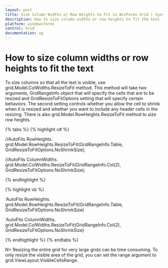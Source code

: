 ```yaml
---
layout: post
title: Size Column Widths or Row Heights to Fit in WinForms Grid | Syncfusion
description: How to size column widths or row heights to fit the text in Syncfusion Windows Forms Grid Control, and more.
platform: windowsforms
control: Grid
documentation: ug
---
```


# How to size column widths or row heights to fit the text

To size columns so that all the text is visible, use grid.Model.ColWidths.ResizeToFit method. This method will take two arguments, GridRangeInfo object that will specify the cells that are to be resized and GridResizeToFitOptions setting that will specify certain behaviors. The second setting controls whether you allow the cell to shrink when it is resized and whether you want to include any header cells in the resizing. There is also grid.Model.RowHeights.ResizeToFit method to size row heights.

{% tabs %}
{% highlight c# %}

//AutoFits RowHeights.
grid.Model.RowHeights.ResizeToFit(GridRangeInfo.Table, GridResizeToFitOptions.NoShrinkSize);

//AutoFits ColumnWidths.
grid.Model.ColWidths.ResizeToFit(GridRangeInfo.Col(2), GridResizeToFitOptions.NoShrinkSize);

{% endhighlight %}

{% highlight vb %}

'AutoFits RowHeights.
grid.Model.RowHeights.ResizeToFit(GridRangeInfo.Table, GridResizeToFitOptions.NoShrinkSize)

'AutoFits ColumnWidths. 
grid.Model.ColWidths.ResizeToFit(GridRangeInfo.Col(2), GridResizeToFitOptions.NoShrinkSize)

{% endhighlight %}
{% endtabs %}

N> Resizing the entire grid for very large grids can be time consuming. To only resize the visible area of the grid, you can set the range argument to grid.ViewLayout.VisibleCellsRange.
